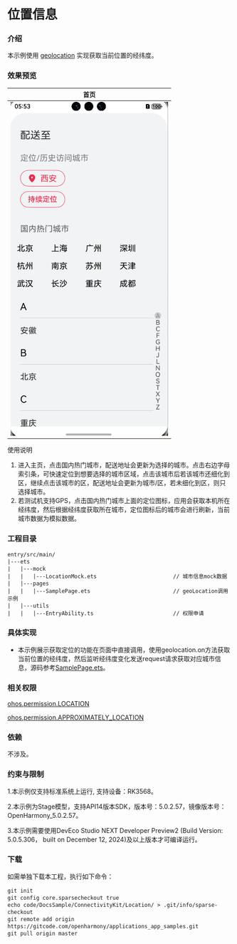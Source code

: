 # 位置信息

### 介绍

本示例使用 [geolocation](https://gitcode.com/openharmony/docs/blob/master/zh-cn/application-dev/reference/apis-location-kit/js-apis-geolocation.md) 实现获取当前位置的经纬度。

### 效果预览
|首页|
|--------|
|![](screenshot/Sample.png)|

使用说明
1. 进入主页，点击国内热门城市，配送地址会更新为选择的城市。点击右边字母索引条，可快速定位到想要选择的城市区域，点击该城市后若该城市还细化到区，继续点击该城市的区，配送地址会更新为城市/区，若未细化到区，则只选择城市。
2. 若测试机支持GPS，点击国内热门城市上面的定位图标，应用会获取本机所在经纬度，然后根据经纬度获取所在城市，定位图标后的城市会进行刷新，当前城市数据为模拟数据。

### 工程目录
```
entry/src/main/
|---ets
|   |---mock
|   |   |---LocationMock.ets                        // 城市信息mock数据
|   |---pages
|   |   |---SamplePage.ets                          // geoLocation调用示例
|   |---utils
|   |   |---EntryAbility.ts                         // 权限申请
```

### 具体实现
+ 本示例展示获取定位的功能在页面中直接调用，使用geolocation.on方法获取当前位置的经纬度，然后监听经纬度变化发送request请求获取对应城市信息，源码参考[SamplePage.ets](entry/src/main/ets/pages/SamplePage.ets)。

### 相关权限

[ohos.permission.LOCATION](https://gitcode.com/openharmony/docs/blob/master/zh-cn/application-dev/security/AccessToken/permissions-for-all-user.md#ohospermissionlocation)

[ohos.permission.APPROXIMATELY_LOCATION](https://gitcode.com/openharmony/docs/blob/master/zh-cn/application-dev/security/AccessToken/permissions-for-all-user.md#ohospermissionapproximately_location)

### 依赖

不涉及。

### 约束与限制

1.本示例仅支持标准系统上运行, 支持设备：RK3568。

2.本示例为Stage模型，支持API14版本SDK，版本号：5.0.2.57，镜像版本号：OpenHarmony_5.0.2.57。

3.本示例需要使用DevEco Studio NEXT Developer Preview2 (Build Version: 5.0.5.306， built on December 12, 2024)及以上版本才可编译运行。

### 下载

如需单独下载本工程，执行如下命令：

```
git init
git config core.sparsecheckout true
echo code/DocsSample/ConnectivityKit/Location/ > .git/info/sparse-checkout
git remote add origin https://gitcode.com/openharmony/applications_app_samples.git
git pull origin master
```